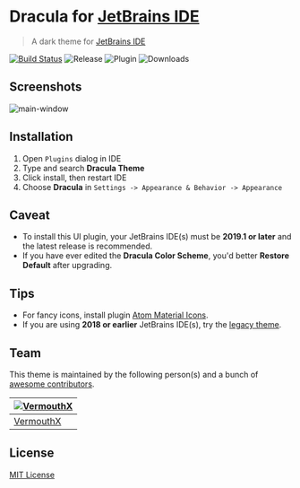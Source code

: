 # Dracula for [JetBrains IDE](https://www.jetbrains.com/)
> A dark theme for [JetBrains IDE](https://www.jetbrains.com/)

[![Build Status](https://dev.azure.com/vermouth7devil/dracula-theme/_apis/build/status/dracula.jetbrains?branchName=master)](https://dev.azure.com/vermouth7devil/dracula-theme/_build/latest?definitionId=2&branchName=master)
![Release](https://img.shields.io/github/release/WhiteVermouth/jetbrains-dracula.svg)
![Plugin](https://img.shields.io/jetbrains/plugin/v/com.vermouthx.idea.svg)
![Downloads](https://img.shields.io/jetbrains/plugin/d/com.vermouthx.idea.svg)

## Screenshots

![main-window](https://raw.githubusercontent.com/WhiteVermouth/jetbrains-dracula/master/docs/screenshots/dracula-main-window.png)

## Installation

1. Open `Plugins` dialog in IDE
2. Type and search **Dracula Theme**
3. Click install, then restart IDE
4. Choose **Dracula** in `Settings -> Appearance & Behavior -> Appearance` 

## Caveat

- To install this UI plugin, your JetBrains IDE(s) must be **2019.1 or later** and the latest release is recommended.
- If you have ever edited the **Dracula Color Scheme**, you'd better **Restore Default** after upgrading.

## Tips

- For fancy icons, install plugin [Atom Material Icons](https://plugins.jetbrains.com/plugin/10044-atom-material-icons/).
- If you are using **2018 or earlier** JetBrains IDE(s), try the [legacy theme](https://github.com/dracula/jetbrains-legacy).

## Team

This theme is maintained by the following person(s) and a bunch of [awesome contributors](https://github.com/dracula/jetbrains/graphs/contributors).

|[![VermouthX](https://avatars.githubusercontent.com/u/13076049?v=3&s=70)](https://github.com/WhiteVermouth)
|---
|[VermouthX](https://github.com/WhiteVermouth)

## License

[MIT License](./LICENSE)
